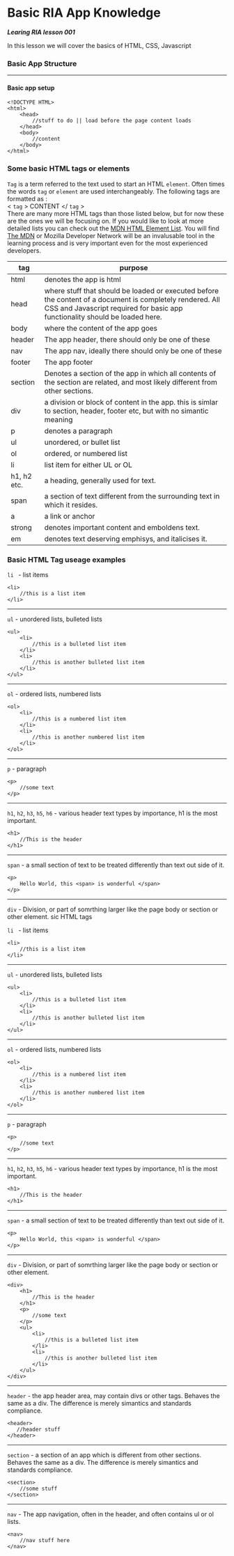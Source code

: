 Basic RIA App Knowledge
===
***Learing RIA lesson 001***

In this lesson we will cover the basics of HTML, CSS, Javascript 


### Basic App Structure
---

#### Basic app setup

    <!DOCTYPE HTML>
    <html>
        <head>
            //stuff to do || load before the page content loads
        </head>
        <body>
            //content
        </body>
    </html>
    
### Some basic HTML tags or elements

`Tag` is a term referred to the text used to start an HTML `element`. Often times the words `tag` or `element` are used interchangeably. The following tags are formatted as :  
< `tag` > CONTENT </ `tag` >  
There are many more HTML tags than those listed below, but for now these are the ones we will be focusing on. If you would like to look at more detailed lists you can check out the [MDN HTML Element List](https://developer.mozilla.org/en-US/docs/Web/Guide/HTML/HTML5/HTML5_element_list). You will find [The MDN](https://developer.mozilla.org/) or Mozilla Developer Network will be an invalusable tool in the learning process and is very important even for the most experienced developers.


|  tag  |  purpose  |
|-------|-----------|
| html  | denotes the app is html |
| head  | where stuff that should be loaded or executed before the content of a document is completely rendered. All CSS and Javascript required for basic app functionality should be loaded here. |
| body  | where the content of the app goes |
| header| The app header, there should only be one of these |
| nav   | The app nav, ideally there should only be one of these |
| footer| The app footer |
| section| Denotes a section of the app in which all contents of the section are related, and most likely different from other sections. |
| div   | a division or block of content in the app. this is simlar to section, header, footer etc, but with no simantic meaning |
| p     | denotes a paragraph |
| ul	| unordered, or bullet list |
| ol	| ordered, or numbered list |
| li    | list item for either UL or OL |
| h1, h2 etc. | a heading, generally used for text. |
| span  | a section of text different from the surrounding text in which it resides. |
| a     | a link or anchor |
| strong| denotes important content and emboldens text. |
| em    | denotes text deserving emphisys, and italicises it. |

### Basic HTML Tag useage examples 

`li ` - list items

    <li>
        //this is a list item
    </li>
---
` ul ` - unordered lists, bulleted lists  

    <ul>
        <li>
            //this is a bulleted list item
        </li>
        <li>
            //this is another bulleted list item
        </li>
    </ul>
---
` ol ` - ordered lists, numbered lists  

    <ol>
        <li>
            //this is a numbered list item
        </li>
        <li>
            //this is another numbered list item
        </li>
    </ol>
---
` p ` - paragraph

    <p>
        //some text
    </p>
---
` h1 `, ` h2 `, ` h3 `, ` h5 `, ` h6 ` - various header text types by importance, h1 is the most important.

    <h1>
        //This is the header
    </h1>
---
` span ` - a small section of text to be treated differently than text out side of it.

    <p>
        Hello World, this <span> is wonderful </span>
    </p>
---
` div ` - Division, or part of somrthing larger like the page body or section or other element.
sic HTML tags

`li ` - list items

    <li>
        //this is a list item
    </li>
---
` ul ` - unordered lists, bulleted lists  

    <ul>
        <li>
            //this is a bulleted list item
        </li>
        <li>
            //this is another bulleted list item
        </li>
    </ul>
---
` ol ` - ordered lists, numbered lists  

    <ol>
        <li>
            //this is a numbered list item
        </li>
        <li>
            //this is another numbered list item
        </li>
    </ol>
---
` p ` - paragraph

    <p>
        //some text
    </p>
---
` h1 `, ` h2 `, ` h3 `, ` h5 `, ` h6 ` - various header text types by importance, h1 is the most important.

    <h1>
        //This is the header
    </h1>
---
` span ` - a small section of text to be treated differently than text out side of it.

    <p>
        Hello World, this <span> is wonderful </span>
    </p>
---
` div ` - Division, or part of somrthing larger like the page body or section or other element.

    <div>
        <h1>
            //This is the header
        </h1>
    	<p>
            //some text
        </p>
        <ul>
            <li>
                //this is a bulleted list item
            </li>
            <li>
                //this is another bulleted list item
            </li>
        </ul>
    </div>
---
` header ` - the app header area, may contain divs or other tags. Behaves the same as a div. The difference is merely simantics and standards compliance.

	<header>
       //header stuff
	</header>
---
` section ` - a section of an app which is different from other sections. Behaves the same as a div. The difference is merely simantics and standards compliance.

	<section>
        //some stuff
    </section>
---
` nav ` - The app navigation, often in the header, and often contains ul or ol lists.

    <nav>
        //nav stuff here
    </nav>
